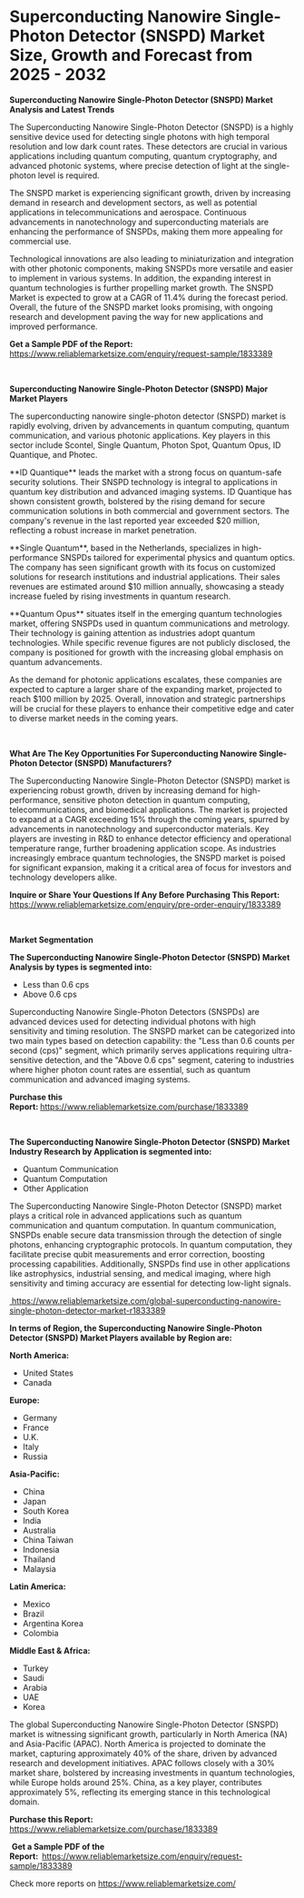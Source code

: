 <p><h1>Superconducting Nanowire Single-Photon Detector (SNSPD) Market Size, Growth and Forecast from 2025 - 2032</h1></p><p><strong>Superconducting Nanowire Single-Photon Detector (SNSPD) Market Analysis and Latest Trends</strong></p>
<p><p>The Superconducting Nanowire Single-Photon Detector (SNSPD) is a highly sensitive device used for detecting single photons with high temporal resolution and low dark count rates. These detectors are crucial in various applications including quantum computing, quantum cryptography, and advanced photonic systems, where precise detection of light at the single-photon level is required. </p><p>The SNSPD market is experiencing significant growth, driven by increasing demand in research and development sectors, as well as potential applications in telecommunications and aerospace. Continuous advancements in nanotechnology and superconducting materials are enhancing the performance of SNSPDs, making them more appealing for commercial use. </p><p>Technological innovations are also leading to miniaturization and integration with other photonic components, making SNSPDs more versatile and easier to implement in various systems. In addition, the expanding interest in quantum technologies is further propelling market growth. The SNSPD Market is expected to grow at a CAGR of 11.4% during the forecast period. Overall, the future of the SNSPD market looks promising, with ongoing research and development paving the way for new applications and improved performance.</p></p>
<p><strong>Get a Sample PDF of the Report:&nbsp;</strong> <a href="https://www.reliablemarketsize.com/enquiry/request-sample/1833389?utm_campaign=3563&utm_medium=2&utm_source=Github&utm_content=ia&utm_term=12042025&utm_id=superconducting-nanowire-single-photon-detector-snspd">https://www.reliablemarketsize.com/enquiry/request-sample/1833389</a></p>
<p>&nbsp;</p>
<p><strong>Superconducting Nanowire Single-Photon Detector (SNSPD) Major Market Players</strong></p>
<p><p>The superconducting nanowire single-photon detector (SNSPD) market is rapidly evolving, driven by advancements in quantum computing, quantum communication, and various photonic applications. Key players in this sector include Scontel, Single Quantum, Photon Spot, Quantum Opus, ID Quantique, and Photec.</p><p>**ID Quantique** leads the market with a strong focus on quantum-safe security solutions. Their SNSPD technology is integral to applications in quantum key distribution and advanced imaging systems. ID Quantique has shown consistent growth, bolstered by the rising demand for secure communication solutions in both commercial and government sectors. The company's revenue in the last reported year exceeded $20 million, reflecting a robust increase in market penetration.</p><p>**Single Quantum**, based in the Netherlands, specializes in high-performance SNSPDs tailored for experimental physics and quantum optics. The company has seen significant growth with its focus on customized solutions for research institutions and industrial applications. Their sales revenues are estimated around $10 million annually, showcasing a steady increase fueled by rising investments in quantum research.</p><p>**Quantum Opus** situates itself in the emerging quantum technologies market, offering SNSPDs used in quantum communications and metrology. Their technology is gaining attention as industries adopt quantum technologies. While specific revenue figures are not publicly disclosed, the company is positioned for growth with the increasing global emphasis on quantum advancements.</p><p>As the demand for photonic applications escalates, these companies are expected to capture a larger share of the expanding market, projected to reach $100 million by 2025. Overall, innovation and strategic partnerships will be crucial for these players to enhance their competitive edge and cater to diverse market needs in the coming years.</p></p>
<p>&nbsp;</p>
<p><strong>What Are The Key Opportunities For Superconducting Nanowire Single-Photon Detector (SNSPD) Manufacturers?</strong></p>
<p><p>The Superconducting Nanowire Single-Photon Detector (SNSPD) market is experiencing robust growth, driven by increasing demand for high-performance, sensitive photon detection in quantum computing, telecommunications, and biomedical applications. The market is projected to expand at a CAGR exceeding 15% through the coming years, spurred by advancements in nanotechnology and superconductor materials. Key players are investing in R&D to enhance detector efficiency and operational temperature range, further broadening application scope. As industries increasingly embrace quantum technologies, the SNSPD market is poised for significant expansion, making it a critical area of focus for investors and technology developers alike.</p></p>
<p><strong>Inquire or Share Your Questions If Any Before Purchasing This Report:</strong> <a href="https://www.reliablemarketsize.com/enquiry/pre-order-enquiry/1833389?utm_campaign=3563&utm_medium=2&utm_source=Github&utm_content=ia&utm_term=12042025&utm_id=superconducting-nanowire-single-photon-detector-snspd">https://www.reliablemarketsize.com/enquiry/pre-order-enquiry/1833389</a></p>
<p>&nbsp;</p>
<p><strong>Market Segmentation</strong></p>
<p><strong>The Superconducting Nanowire Single-Photon Detector (SNSPD) Market Analysis by types is segmented into:</strong></p>
<p><ul><li>Less than 0.6 cps</li><li>Above 0.6 cps</li></ul></p>
<p><p>Superconducting Nanowire Single-Photon Detectors (SNSPDs) are advanced devices used for detecting individual photons with high sensitivity and timing resolution. The SNSPD market can be categorized into two main types based on detection capability: the "Less than 0.6 counts per second (cps)" segment, which primarily serves applications requiring ultra-sensitive detection, and the "Above 0.6 cps" segment, catering to industries where higher photon count rates are essential, such as quantum communication and advanced imaging systems.</p></p>
<p><strong>Purchase this Report:&nbsp;</strong><a href="https://www.reliablemarketsize.com/purchase/1833389?utm_campaign=3563&utm_medium=2&utm_source=Github&utm_content=ia&utm_term=12042025&utm_id=superconducting-nanowire-single-photon-detector-snspd">https://www.reliablemarketsize.com/purchase/1833389</a></p>
<p>&nbsp;</p>
<p><strong>The Superconducting Nanowire Single-Photon Detector (SNSPD) Market Industry Research by Application is segmented into:</strong></p>
<p><ul><li>Quantum Communication</li><li>Quantum Computation</li><li>Other Application</li></ul></p>
<p><p>The Superconducting Nanowire Single-Photon Detector (SNSPD) market plays a critical role in advanced applications such as quantum communication and quantum computation. In quantum communication, SNSPDs enable secure data transmission through the detection of single photons, enhancing cryptographic protocols. In quantum computation, they facilitate precise qubit measurements and error correction, boosting processing capabilities. Additionally, SNSPDs find use in other applications like astrophysics, industrial sensing, and medical imaging, where high sensitivity and timing accuracy are essential for detecting low-light signals.</p></p>
<p><a href="https://www.reliablemarketsize.com/global-superconducting-nanowire-single-photon-detector-market-r1833389?utm_campaign=3563&utm_medium=2&utm_source=Github&utm_content=ia&utm_term=12042025&utm_id=superconducting-nanowire-single-photon-detector-snspd">&nbsp;https://www.reliablemarketsize.com/global-superconducting-nanowire-single-photon-detector-market-r1833389</a></p>
<p><strong>In terms of Region, the Superconducting Nanowire Single-Photon Detector (SNSPD) Market Players available by Region are:</strong></p>
<p>
    <p> <strong> North America: </strong>
        <ul>
            <li>United States</li>
            <li>Canada</li>
        </ul>
        </p> 
    <p> <strong> Europe: </strong>
        <ul>
            <li>Germany</li>
            <li>France</li>
            <li>U.K.</li>
            <li>Italy</li>
            <li>Russia</li>
        </ul>
        </p> 
    <p> <strong> Asia-Pacific: </strong>
        <ul>
            <li>China</li>
            <li>Japan</li>
            <li>South Korea</li>
            <li>India</li>
            <li>Australia</li>
            <li>China Taiwan</li>
            <li>Indonesia</li>
            <li>Thailand</li>
            <li>Malaysia</li>
        </ul>
        </p> 
    <p> <strong> Latin America: </strong>
        <ul>
            <li>Mexico</li>
            <li>Brazil</li>
            <li>Argentina Korea</li>
            <li>Colombia</li>
        </ul>
        </p> 
    <p> <strong> Middle East & Africa: </strong>
        <ul>
            <li>Turkey</li>
            <li>Saudi</li>
            <li>Arabia</li>
            <li>UAE</li>
            <li>Korea</li>
        </ul>
    </p>
    </p>
<p><p>The global Superconducting Nanowire Single-Photon Detector (SNSPD) market is witnessing significant growth, particularly in North America (NA) and Asia-Pacific (APAC). North America is projected to dominate the market, capturing approximately 40% of the share, driven by advanced research and development initiatives. APAC follows closely with a 30% market share, bolstered by increasing investments in quantum technologies, while Europe holds around 25%. China, as a key player, contributes approximately 5%, reflecting its emerging stance in this technological domain.</p></p>
<p><strong>Purchase this Report: </strong><a href="https://www.reliablemarketsize.com/purchase/1833389?utm_campaign=3563&utm_medium=2&utm_source=Github&utm_content=ia&utm_term=12042025&utm_id=superconducting-nanowire-single-photon-detector-snspd">https://www.reliablemarketsize.com/purchase/1833389</a></p>
<p>&nbsp;<strong>Get a Sample PDF of the Report:&nbsp;&nbsp;</strong><a href="https://www.reliablemarketsize.com/enquiry/request-sample/1833389?utm_campaign=3563&utm_medium=2&utm_source=Github&utm_content=ia&utm_term=12042025&utm_id=superconducting-nanowire-single-photon-detector-snspd">https://www.reliablemarketsize.com/enquiry/request-sample/1833389</a></p>
<p><strong></strong></p>
<p>Check more reports on <a href="https://www.reliablemarketsize.com/?utm_campaign=3563&utm_medium=2&utm_source=Github&utm_content=ia&utm_term=12042025&utm_id=superconducting-nanowire-single-photon-detector-snspd">https://www.reliablemarketsize.com/</a></p>